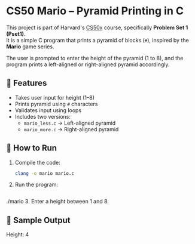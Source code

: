 # CS50 Mario – Pyramid Printing in C

This project is part of Harvard's [CS50x](https://cs50.harvard.edu/x) course, specifically **Problem Set 1 (Pset1)**.  
It is a simple C program that prints a pyramid of blocks (`#`), inspired by the **Mario** game series.

The user is prompted to enter the height of the pyramid (1 to 8), and the program prints a left-aligned or right-aligned pyramid accordingly.

## 🧱 Features

- Takes user input for height (1–8)
- Prints pyramid using `#` characters
- Validates input using loops
- Includes two versions:
  - `mario_less.c` → Left-aligned pyramid
  - `mario_more.c` → Right-aligned pyramid

## 🚀 How to Run

1. Compile the code:
   ```bash
   clang -o mario mario.c
2. Run the program:
   ```bash
  ./mario
3. Enter a height between 1 and 8.
   
## 📸 Sample Output

Height: 4
   #  #
  ##  ##
 ###  ###
####  ####
